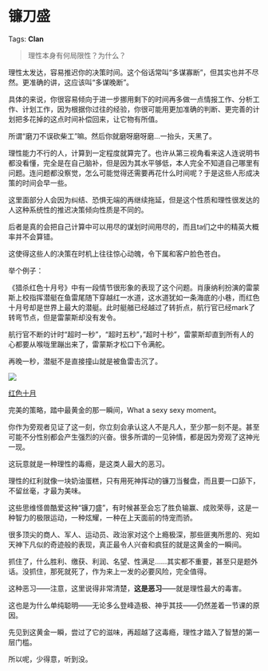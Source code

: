 # 镰刀盛

Tags: **Clan**

> 理性本身有何局限性？为什么？



理性太发达，容易推迟你的决策时间。这个俗话常叫“多谋寡断”，但其实也并不尽然。更准确的讲，这应该叫“多谋晚断”。

具体的来说，你很容易倾向于进一步挪用剩下的时间再多做一点情报工作、分析工作、计划工作，因为根据你过往的经验，你很可能用更加准确的判断、更完善的计划把多花掉的这点时间补偿回来，让它物有所值。

所谓“磨刀不误砍柴工”嘛。然后你就磨呀磨呀磨…一抬头，天黑了。

  


理性能力不行的人，计算到一定程度就算完了。也许从第三视角看来这人连说明书都没看懂，完全是在自己脑补，但是因为其水平够低，本人完全不知道自己哪里有问题。连问题都没察觉，怎么可能觉得还需要再花什么时间呢？于是这些人形成决策的时间会早一些。

这里面部分人会因为纠结、恐惧无端的再继续拖延，但是这个性质和理性很发达的人这种系统性的推迟决策倾向性质是不同的。

后者是真的会把自己计算中可以用尽的谋划时间用尽的，而且ta们之中的精英大概率并不会算错。

这使得这些人的决策在时机上往往惊心动魄，令下属和客户脸色苍白。

举个例子：

《猎杀红色十月号》中有一段情节很形象的表现了这个问题。肖康纳利扮演的雷蒙斯上校指挥潜艇在鱼雷尾随下穿越红一水道，这水道犹如一条海底的小巷，而红色十月号却是世界上最大的潜艇。此时艇艏已经越过了转折点，航行官已经mark了转弯节点，但是雷蒙斯却没有发令。

航行官不断的计时“超时一秒”，“超时五秒”，”超时十秒”，雷蒙斯却直到所有人的心都要从喉咙里蹦出来了，雷蒙斯才松口下令满舵。

再晚一秒，潜艇不是直接撞山就是被鱼雷击沉了。

![](https://pica.zhimg.com/50/v2-fdbb214baba12fbc1042d9f9630231fc_720w.jpg?source=2c26e567)  


[红色十月](https://link.zhihu.com/?target=https%3A//b23.tv/o350L9P)  


  


完美的策略，踏中最黄金的那一瞬间，What a sexy sexy moment。

你作为旁观者见证了这一刻，你立刻会承认这人不是凡人，至少那一刻不是。甚至可能不分性别都会产生强烈的兴奋。很多所谓的一见钟情，都是因为旁观了这神光一现。

  


这玩意就是一种理性的毒瘾，是这类人最大的恶习。

理性的红利就像一块奶油蛋糕，只有用死神挥动的镰刀当餐盘，而且要一口舔下，不留丝毫，才最为美味。

这些思维怪兽酷爱这种“镰刀盛”，有时候甚至会忘了胜负输赢、成败荣辱，这是一种智力的极限运动，一种炫耀，一种在上天面前的恃宠而骄。

很多顶尖的商人、军人、运动员、政治家对这个上瘾极深，那些匪夷所思的、宛如天神下凡似的奇迹般的表现，真正最令人兴奋和疯狂的就是这黄金的一瞬间。

抓住了，什么胜利、缴获、利润、名望、性满足……其实都不重要，甚至只是题外话。没抓住，那死就死了，作为来上一发的必要风险，完全值得。

这种恶习——注意，这里说得非常清楚，**这是恶习**——就是理性最大的毒害。

这也是为什么单纯聪明——无论多么登峰造极、神乎其技——仍然差着一节课的原因。

先见到这黄金一瞬，尝过了它的滋味，再超越了这毒瘾，理性才踏入了智慧的第一层门槛。

所以呢，少得意，听到没。



